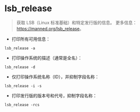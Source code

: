 # lsb_release

> 获取 LSB（Linux 标准基础）和特定发行版的信息。
> 更多信息：<https://manned.org/lsb_release>。

- 打印所有可用信息：

`lsb_release -a`

- 打印操作系统的描述（通常是全名）：

`lsb_release -d`

- 仅打印操作系统名称（ID），并抑制字段名称：

`lsb_release -i -s`

- 打印发行版的版本号和代号，抑制字段名称：

`lsb_release -rcs`